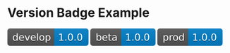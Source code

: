 # Version Badge Example

![Develop Version](https://raw.githubusercontent.com/miketheodorou/version-badge-example/develop/badges/develop-version.svg)
![Beta Version](https://raw.githubusercontent.com/miketheodorou/version-badge-example/develop/badges/beta-version.svg)
![Prod Version](https://raw.githubusercontent.com/miketheodorou/version-badge-example/develop/badges/prod-version.svg)
